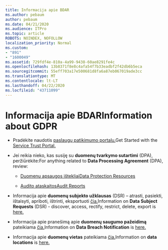 ```yaml
---
title: Informacija apie BDAR
ms.author: pebaum
author: pebaum
ms.date: 04/21/2020
ms.audience: ITPro
ms.topic: article
ROBOTS: NOINDEX, NOFOLLOW
localization_priority: Normal
ms.custom:
- "891"
- "1600049"
ms.assetid: 729fdf4e-810a-4a99-9438-60ae8291fe4c
ms.openlocfilehash: 13b8371f8e8c4afa54f7b33eadbf2f42db6b5eca
ms.sourcegitcommit: 55eff703a17e500681d8fa6a87eb067019ade3cc
ms.translationtype: MT
ms.contentlocale: lt-LT
ms.lasthandoff: 04/22/2020
ms.locfileid: "43711099"
---
```

# <a name="information-about-gdpr"></a><span data-ttu-id="4ece7-102">Informacija apie BDAR</span><span class="sxs-lookup"><span data-stu-id="4ece7-102">Information about GDPR</span></span>

- <span data-ttu-id="4ece7-103">Pradėkite naudotis [paslaugų patikimumo portalu.](https://servicetrust.microsoft.com/ViewPage/GDPRGetStarted)</span><span class="sxs-lookup"><span data-stu-id="4ece7-103">Get Started with the [Service Trust Portal.](https://servicetrust.microsoft.com/ViewPage/GDPRGetStarted)</span></span>

- <span data-ttu-id="4ece7-104">Jei reikia nieko, kas susiję su **duomenų tvarkymo sutartimi** (DPA), peržiūrėkite:</span><span class="sxs-lookup"><span data-stu-id="4ece7-104">For anything related to **Data Processing Agreement** (DPA), review:</span></span>

  - [<span data-ttu-id="4ece7-105">Duomenų apsaugos ištekliai</span><span class="sxs-lookup"><span data-stu-id="4ece7-105">Data Protection Resources</span></span>](https://servicetrust.microsoft.com/ViewPage/TrustDocuments)

  - [<span data-ttu-id="4ece7-106">Audito ataskaitos</span><span class="sxs-lookup"><span data-stu-id="4ece7-106">Audit Reports</span></span>](https://servicetrust.microsoft.com/ViewPage/MSComplianceGuide)

- <span data-ttu-id="4ece7-107">Informacija apie **duomenų subjekto užklausas** (DSR) – atrasti, pasiekti, ištaisyti, apriboti, ištrinti, eksportuoti [čia.](https://docs.microsoft.com/microsoft-365/compliance/gdpr-dsr-office365)</span><span class="sxs-lookup"><span data-stu-id="4ece7-107">Information on **Data Subject Requests** (DSR) - discover, access, rectify, restrict, delete, export is [here.](https://docs.microsoft.com/microsoft-365/compliance/gdpr-dsr-office365)</span></span>

- <span data-ttu-id="4ece7-108">Informacija apie pranešimą apie **duomenų saugumo pažeidimą** pateikiama [čia.](https://servicetrust.microsoft.com/ViewPage/GDPRBreach)</span><span class="sxs-lookup"><span data-stu-id="4ece7-108">Information on **Data Breach Notification** is [here.](https://servicetrust.microsoft.com/ViewPage/GDPRBreach)</span></span>

- <span data-ttu-id="4ece7-109">Informacija apie **duomenų vietas** pateikiama [čia.](https://products.office.com/where-is-your-data-located?ms.officeurl=datamaps&amp;geo=All#All)</span><span class="sxs-lookup"><span data-stu-id="4ece7-109">Information on **data locations** is [here.](https://products.office.com/where-is-your-data-located?ms.officeurl=datamaps&amp;geo=All#All)</span></span>
